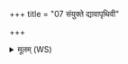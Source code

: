 +++
title = "07 संयुक्ते द्यावापृथिवी"

+++
<details><summary>मूलम् (WS)</summary>

संयुक्ते द्यावापृथिवी तिष्ठन्ती अविचर्त्ये ।  
केशेनैकस्य देवस्य व्यष्टभ्नाच्छचीपतिः ॥ ८ ॥
</details>